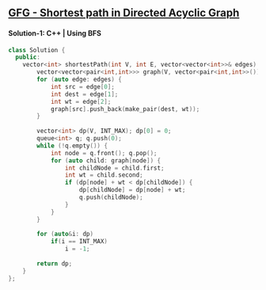 ## [GFG - Shortest path in Directed Acyclic Graph](https://www.geeksforgeeks.org/problems/shortest-path-in-undirected-graph/1)

#### Solution-1: C++ | Using BFS
```c++
class Solution {
  public:
    vector<int> shortestPath(int V, int E, vector<vector<int>>& edges) {
        vector<vector<pair<int,int>>> graph(V, vector<pair<int,int>>());
        for (auto edge: edges) {
            int src = edge[0];
            int dest = edge[1];
            int wt = edge[2];
            graph[src].push_back(make_pair(dest, wt));
        }
        
        vector<int> dp(V, INT_MAX); dp[0] = 0;
        queue<int> q; q.push(0);
        while (!q.empty()) {
            int node = q.front(); q.pop();
            for (auto child: graph[node]) {
                int childNode = child.first;
                int wt = child.second;
                if (dp[node] + wt < dp[childNode]) {
                    dp[childNode] = dp[node] + wt;
                    q.push(childNode);
                }
            }
        }
        
        for (auto&i: dp)
            if(i == INT_MAX)
                i = -1;
        
        return dp;
    }
};
```